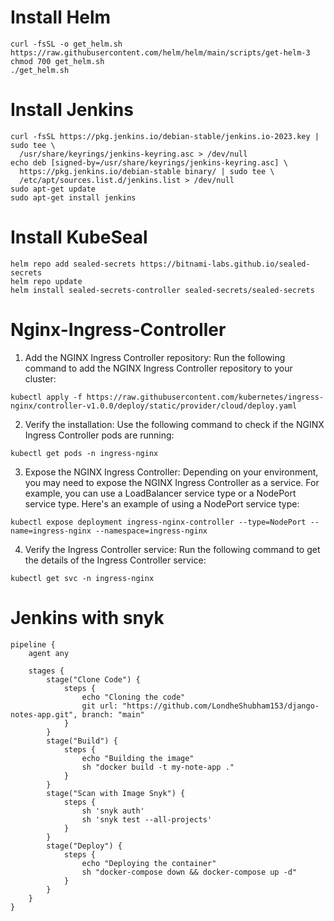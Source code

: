 # Install Helm

```
curl -fsSL -o get_helm.sh https://raw.githubusercontent.com/helm/helm/main/scripts/get-helm-3
chmod 700 get_helm.sh
./get_helm.sh
```

# Install Jenkins

```
curl -fsSL https://pkg.jenkins.io/debian-stable/jenkins.io-2023.key | sudo tee \
  /usr/share/keyrings/jenkins-keyring.asc > /dev/null
echo deb [signed-by=/usr/share/keyrings/jenkins-keyring.asc] \
  https://pkg.jenkins.io/debian-stable binary/ | sudo tee \
  /etc/apt/sources.list.d/jenkins.list > /dev/null
sudo apt-get update
sudo apt-get install jenkins
```


# Install KubeSeal

```
helm repo add sealed-secrets https://bitnami-labs.github.io/sealed-secrets
helm repo update
helm install sealed-secrets-controller sealed-secrets/sealed-secrets
```

# Nginx-Ingress-Controller

1. Add the NGINX Ingress Controller repository: Run the following command to add the NGINX Ingress Controller repository to your cluster:

```
kubectl apply -f https://raw.githubusercontent.com/kubernetes/ingress-nginx/controller-v1.0.0/deploy/static/provider/cloud/deploy.yaml
```

2. Verify the installation: Use the following command to check if the NGINX Ingress Controller pods are running:

```
kubectl get pods -n ingress-nginx
```

3. Expose the NGINX Ingress Controller: Depending on your environment, you may need to expose the NGINX Ingress Controller as a service. For example, you can use a LoadBalancer service type or a NodePort service type. Here's an example of using a NodePort service type:

```
kubectl expose deployment ingress-nginx-controller --type=NodePort --name=ingress-nginx --namespace=ingress-nginx
```

4. Verify the Ingress Controller service: Run the following command to get the details of the Ingress Controller service:

```
kubectl get svc -n ingress-nginx
```   


# Jenkins with snyk

```
pipeline {
    agent any 
    
    stages {
        stage("Clone Code") {
            steps {
                echo "Cloning the code"
                git url: "https://github.com/LondheShubham153/django-notes-app.git", branch: "main"
            }
        }
        stage("Build") {
            steps {
                echo "Building the image"
                sh "docker build -t my-note-app ."
            }
        }
        stage("Scan with Image Snyk") {
            steps {
                sh 'snyk auth'
                sh 'snyk test --all-projects'
            }
        }
        stage("Deploy") {
            steps {
                echo "Deploying the container"
                sh "docker-compose down && docker-compose up -d"
            }
        }
    }
}

```
